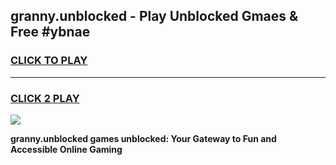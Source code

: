 
## granny.unblocked - Play Unblocked Gmaes & Free #ybnae
<h3>
<a href="https://news.freeplayer.one?title=granny.unblocked&ref=03M">CLICK TO PLAY</a></h3>
<hr>

<h3>
<a href="https://news.freeplayer.one?title=granny.unblocked&ref=03M">CLICK 2 PLAY</a>
  
</h3>

<a href="https://news.freeplayer.one?title=granny.unblocked&ref=03M"><img src="https://clearcache.store/games.png"></a>


**granny.unblocked games unblocked: Your Gateway to Fun and Accessible Online Gaming**
